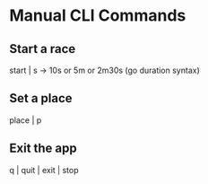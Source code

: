# Manual CLI Commands

## Start a race
start <duration> | s <duration>
<duration> -> 10s or 5m or 2m30s (go duration syntax)

## Set a place
place | p <bib> <place>

## Exit the app
q | quit | exit | stop

